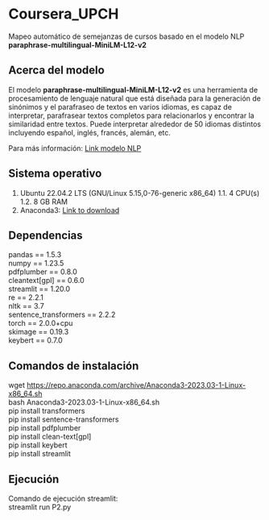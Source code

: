 # Coursera_UPCH
Mapeo automático de semejanzas de cursos basado en el modelo NLP **paraphrase-multilingual-MiniLM-L12-v2**

## Acerca del modelo

El modelo __paraphrase-multilingual-MiniLM-L12-v2__ es una herramienta de procesamiento de lenguaje natural que está diseñada para la generación de sinónimos y el parafraseo de textos en varios idiomas, es capaz de interpretar, parafrasear textos completos para relacionarlos y encontrar la similaridad entre textos. Puede interpretar alrededor de 50 idiomas distintos incluyendo español, inglés, francés, alemán, etc.

Para más información: [Link modelo NLP](https://huggingface.co/sentence-transformers/paraphrase-multilingual-MiniLM-L12-v2)

## Sistema operativo

1. Ubuntu 22.04.2 LTS (GNU/Linux 5.15,0-76-generic x86_64)
   1.1. 4 CPU(s)
   1.2. 8 GB RAM
2. Anaconda3: [Link to download](https://www.anaconda.com/download)

## Dependencias

pandas == 1.5.3<br/>
numpy == 1.23.5<br/>
pdfplumber == 0.8.0<br/>
cleantext[gpl] == 0.6.0<br/>
streamlit == 1.20.0<br/>
re == 2.2.1<br/>
nltk == 3.7<br/>
sentence_transformers == 2.2.2<br/>
torch == 2.0.0+cpu<br/>
skimage == 0.19.3<br/>
keybert == 0.7.0<br/>

## Comandos de instalación

wget https://repo.anaconda.com/archive/Anaconda3-2023.03-1-Linux-x86_64.sh<br/>
bash Anaconda3-2023.03-1-Linux-x86_64.sh<br/>
pip install transformers<br/>
pip install sentence-transformers<br/>
pip install pdfplumber<br/>
pip install clean-text[gpl]<br/>
pip install keybert<br/>
pip install streamlit<br/>

## Ejecución
Comando de ejecución streamlit:<br/> streamlit run P2.py
